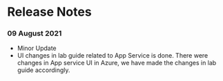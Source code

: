# Release Notes


### 09 August 2021
  - Minor Update
  - UI changes in lab guide related to App Service is done. There were changes in App service UI in Azure, we have made the changes in lab guide accordingly. 


